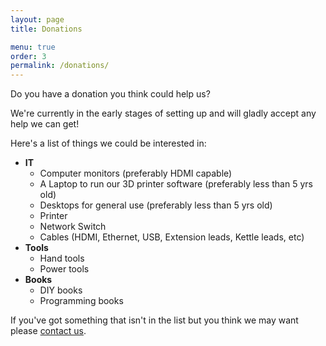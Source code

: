 ```yaml
---
layout: page
title: Donations

menu: true
order: 3
permalink: /donations/
---
```


Do you have a donation you think could help us?

We're currently in the early stages of setting up and will gladly accept any help we can get!

Here's a list of things we could be interested in:

* **IT**
  * Computer monitors (preferably HDMI capable)
  * A Laptop to run our 3D printer software (preferably less than 5 yrs old)
  * Desktops for general use (preferably less than 5 yrs old)
  * Printer
  * Network Switch
  * Cables (HDMI, Ethernet, USB, Extension leads, Kettle leads, etc)
* **Tools**
  * Hand tools
  * Power tools
* **Books**
  * DIY books
  * Programming books

If you've got something that isn't in the list but you think we may want please [contact us](/contact-us/).
